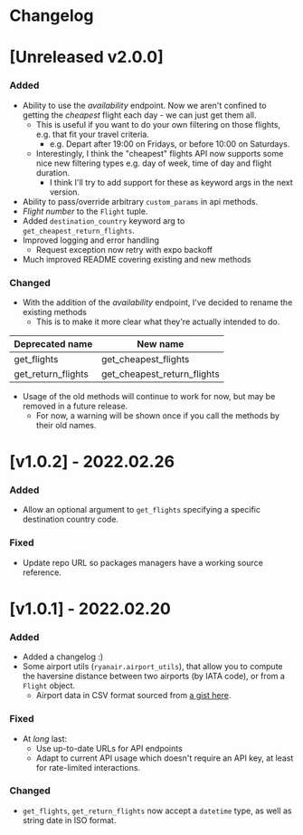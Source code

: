 # Changelog

# [Unreleased v2.0.0]

### Added
- Ability to use the _availability_ endpoint. Now we aren't confined to getting the _cheapest_ flight each day - we can just get them all.
  - This is useful if you want to do your own filtering on those flights, e.g. that fit your travel criteria.
    - e.g. Depart after 19:00 on Fridays, or before 10:00 on Saturdays.
  - Interestingly, I think the "cheapest" flights API now supports some nice new filtering types e.g. day of week, time of day and flight duration. 
    - I think I'll try to add support for these as keyword args in the next version.
- Ability to pass/override arbitrary `custom_params` in api methods.
- _Flight number_ to the `Flight` tuple.
- Added `destination_country` keyword arg to `get_cheapest_return_flights`.
- Improved logging and error handling
  - Request exception now retry with expo backoff
- Much improved README covering existing and new methods

### Changed
- With the addition of the _availability_ endpoint, I've decided to rename the existing methods
  - This is to make it more clear what they're actually intended to do.

| Deprecated name    | New name                    |
|--------------------|-----------------------------|
| get_flights        | get_cheapest_flights        |
| get_return_flights | get_cheapest_return_flights |

- Usage of the old methods will continue to work for now, but may be removed in a future release.
  - For now, a warning will be shown once if you call the methods by their old names.


# [v1.0.2] - 2022.02.26

### Added
- Allow an optional argument to `get_flights` specifying a specific destination country code.

### Fixed
- Update repo URL so packages managers have a working source reference.

# [v1.0.1] - 2022.02.20

### Added

- Added a changelog :)
- Some airport utils (`ryanair.airport_utils`), that allow you to compute the haversine distance between two airports (by IATA code), or from a `Flight` object.
  - Airport data in CSV format sourced from [a gist here](https://gist.github.com/chrisgacsal/070379c59d25c235baaa88ec61472b28).

### Fixed

- At _long_ last:
  - Use up-to-date URLs for API endpoints
  - Adapt to current API usage which doesn't require an API key, at least for rate-limited interactions.

### Changed

- `get_flights`, `get_return_flights` now accept a `datetime` type, as well as string date in ISO format.